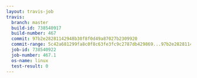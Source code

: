 ```yaml
---
layout: travis-job
travis:
  branch: master
  build-id: 738540917
  build-number: 467
  commit: 97b2e28281142948b30f8f0d49a87027b2309920
  commit-range: 5c42a681299fa8c0f8c63fe3fc9c2787db429869...97b2e28281142948b30f8f0d49a87027b2309920
  job-id: 738540922
  job-number: 467.1
  os-name: linux
  test-result: 0
---
```

